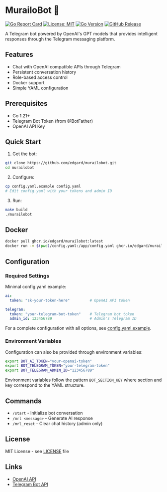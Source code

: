 # MurailoBot 🤖

[![Go Report Card](https://goreportcard.com/badge/github.com/edgard/murailobot)](https://goreportcard.com/report/github.com/edgard/murailobot)
[![License: MIT](https://img.shields.io/badge/License-MIT-yellow.svg)](https://opensource.org/licenses/MIT)
[![Go Version](https://img.shields.io/badge/go-1.21-blue.svg)](https://golang.org)
[![GitHub Release](https://img.shields.io/github/v/release/edgard/murailobot)](https://github.com/edgard/murailobot/releases/latest)

A Telegram bot powered by OpenAI's GPT models that provides intelligent responses through the Telegram messaging platform.

## Features

- Chat with OpenAI compatible APIs through Telegram
- Persistent conversation history
- Role-based access control
- Docker support
- Simple YAML configuration

## Prerequisites

- Go 1.21+
- Telegram Bot Token (from @BotFather)
- OpenAI API Key

## Quick Start

1. Get the bot:
```bash
git clone https://github.com/edgard/murailobot.git
cd murailobot
```

2. Configure:
```bash
cp config.yaml.example config.yaml
# Edit config.yaml with your tokens and admin ID
```

3. Run:
```bash
make build
./murailobot
```

## Docker

```bash
docker pull ghcr.io/edgard/murailobot:latest
docker run -v $(pwd)/config.yaml:/app/config.yaml ghcr.io/edgard/murailobot:latest
```

## Configuration

### Required Settings

Minimal config.yaml example:
```yaml
ai:
  token: "sk-your-token-here"         # OpenAI API token

telegram:
  token: "your-telegram-bot-token"    # Telegram bot token
  admin_id: 123456789                 # Admin's Telegram ID
```

For a complete configuration with all options, see [config.yaml.example](config.yaml.example).

### Environment Variables

Configuration can also be provided through environment variables:

```bash
export BOT_AI_TOKEN="your-openai-token"
export BOT_TELEGRAM_TOKEN="your-telegram-token"
export BOT_TELEGRAM_ADMIN_ID="123456789"
```

Environment variables follow the pattern `BOT_SECTION_KEY` where section and key correspond to the YAML structure.

## Commands

- `/start` - Initialize bot conversation
- `/mrl <message>` - Generate AI response
- `/mrl_reset` - Clear chat history (admin only)

## License

MIT License - see [LICENSE](LICENSE) file

## Links

- [OpenAI API](https://platform.openai.com/)
- [Telegram Bot API](https://core.telegram.org/bots/api)

